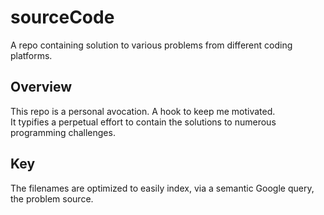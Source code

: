 # sourceCode
A repo containing solution to various problems from different coding platforms.


## Overview

This repo is a personal avocation. A hook to keep me motivated. <br>
It typifies a perpetual effort to contain the solutions to numerous programming challenges.

## Key

The filenames are optimized to easily index, via a semantic Google query, the problem source.
